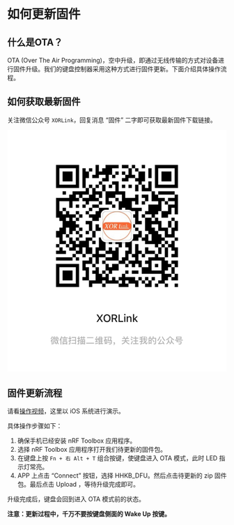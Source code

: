 # 如何更新固件
## 什么是OTA？
OTA (Over The Air Programming)，空中升级，即通过无线传输的方式对设备进行固件升级。我们的键盘控制器采用这种方式进行固件更新。下面介绍具体操作流程。

## 如何获取最新固件
关注微信公众号 `XORLink`，回复消息 “固件” 二字即可获取最新固件下载链接。

![公众号二维码](../images/wechat.JPG)
## 固件更新流程
请看[操作视频](https://mp.weixin.qq.com/s/IxZT1mpbO_71S2s5kv5ndQ)，这里以 iOS 系统进行演示。

具体操作步骤如下：

1. 确保手机已经安装 nRF Toolbox 应用程序。
2. 选择 nRF Toolbox 应用程序打开我们待更新的固件包。
3. 在键盘上按 `Fn + 右 Alt + T` 组合按键，使键盘进入 OTA 模式，此时 LED 指示灯常亮。
4. APP 上点击 “Connect” 按钮，选择 HHKB_DFU。然后点击待更新的 zip 固件包。最后点击 Upload ，等待升级完成即可。

升级完成后，键盘会回到进入 OTA 模式前的状态。

**注意：更新过程中，千万不要按键盘侧面的 Wake Up 按键。**


